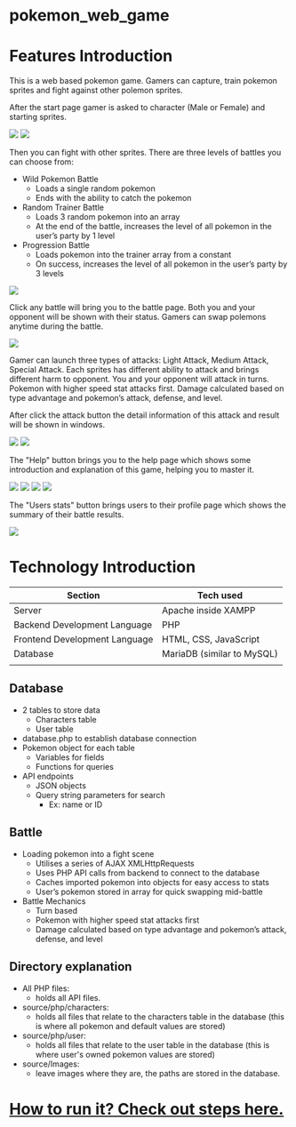 # pokemon_web_game

# Features Introduction

This is a web based pokemon game. Gamers can capture, train pokemon sprites and fight against other polemon sprites.

After the start page gamer is asked to character (Male or Female) and starting sprites. 

![](doc/intro1.png)
![](doc/intro2.png)

Then you can fight with other sprites. There are three levels of battles you can choose from: 

- Wild Pokemon Battle
  - Loads a single random pokemon
  - Ends with the ability to catch the pokemon
- Random Trainer Battle
  - Loads 3 random pokemon into an array
  - At the end of the battle, increases the level of all pokemon in the user’s party by 1 level
- Progression Battle
  - Loads pokemon into the trainer array from a constant
  - On success, increases the level of all pokemon in the user’s party by 3 levels


![](doc/intro3.png)
  



Click any battle will bring you to the battle page. Both you and your opponent will be shown with their status. Gamers can swap polemons anytime during the battle.

![](doc/intro4.png)

Gamer can launch three types of attacks: Light Attack, Medium Attack, Special Attack. Each sprites has different ability to attack and brings different harm to opponent. You and your opponent will attack in turns. Pokemon with higher speed stat attacks first. Damage calculated based on type advantage and pokemon’s attack, defense, and level. 

After click the attack button the detail information of this attack and result will be shown in windows. 

![](doc/intro5.png)
![](doc/intro6.png)

The "Help" button brings you to  the help page which shows some introduction and explanation  of this game, helping you to master it.

![](doc/intro7.png)
![](doc/intro8.png)
![](doc/intro9.png)
![](doc/intro10.png)

The "Users stats" button brings users to their profile page which shows the summary of  their battle results. 

![](doc/intro11.png)


# Technology Introduction

|Section|Tech used|
|-|-|
|Server|Apache inside XAMPP|
|Backend Development Language|PHP|
|Frontend Development Language|HTML, CSS, JavaScript|
|Database|MariaDB (similar to MySQL)|
||

##  Database
- 2 tables to store data
  - Characters table
  - User table
- database.php to establish database connection
- Pokemon object for each table
  - Variables for fields
  - Functions for queries
- API endpoints
  - JSON objects
  - Query string parameters for search
    - Ex: name or ID

## Battle 
- Loading pokemon into a fight scene
  - Utilises a series of AJAX XMLHttpRequests
  - Uses PHP API calls from backend to connect to the database
  - Caches imported pokemon into objects for easy access to stats
  - User’s pokemon stored in array for quick swapping mid-battle
- Battle Mechanics
  - Turn based 
  - Pokemon with higher speed stat attacks first
  - Damage calculated based on type advantage and pokemon’s attack, defense, and level

## Directory explanation
- All PHP files:
  - holds all API files.
- source/php/characters:
  - holds all files that relate to the characters table in the database (this is where all pokemon and default values are stored)
- source/php/user:
  - holds all files that relate to the user table in the database (this is where user's owned pokemon values are stored)
- source/Images:
  - leave images where they are, the paths are stored in the database.


# [How to run it? Check out steps here.](doc/steps2run.md)
